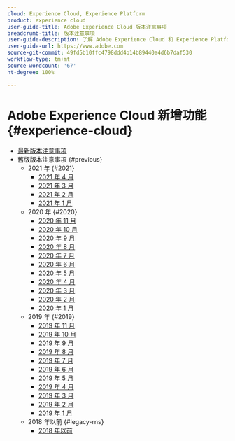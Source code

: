 ```yaml
---
cloud: Experience Cloud, Experience Platform
product: experience cloud
user-guide-title: Adobe Experience Cloud 版本注意事項
breadcrumb-title: 版本注意事項
user-guide-description: 了解 Adobe Experience Cloud 和 Experience Platform 的新功能、修正和重要注意事項。
user-guide-url: https://www.adobe.com
source-git-commit: 49fd5b10ffc4798ddd4b14b89440a4d6b7daf530
workflow-type: tm+mt
source-wordcount: '67'
ht-degree: 100%

---
```



# Adobe Experience Cloud 新增功能{#experience-cloud}

+ [最新版本注意事項](current.md)
+ 舊版版本注意事項 {#previous}
   + 2021 年 {#2021}
      + [2021 年 4 月](c-legacy-releases/2021/04222021.md)
      + [2021 年 3 月](c-legacy-releases/2021/03252021.md)
      + [2021 年 2 月](c-legacy-releases/2021/02182021.md)
      + [2021 年 1 月](c-legacy-releases/2021/01142021.md)
   + 2020 年 {#2020}
      + [2020 年 11 月](c-legacy-releases/2020/10292020.md)
      + [2020 年 10 月](c-legacy-releases/2020/10082020.md)
      + [2020 年 9 月](c-legacy-releases/2020/09102020.md)
      + [2020 年 8 月](c-legacy-releases/2020/08132020.md)
      + [2020 年 7 月](c-legacy-releases/2020/07162020.md)
      + [2020 年 6 月](c-legacy-releases/2020/06182020.md)
      + [2020 年 5 月](c-legacy-releases/2020/05212020.md)
      + [2020 年 4 月](c-legacy-releases/2020/04162020.md)
      + [2020 年 3 月](c-legacy-releases/2020/03122020.md)
      + [2020 年 2 月](c-legacy-releases/2020/02202020.md)
      + [2020 年 1 月](c-legacy-releases/2020/01162020.md)
   + 2019 年 {#2019}
      + [2019 年 11 月](c-legacy-releases/2019/10312019.md)
      + [2019 年 10 月](c-legacy-releases/2019/10102019.md)
      + [2019 年 9 月](c-legacy-releases/2019/09122019.md)
      + [2019 年 8 月](c-legacy-releases/2019/08082019.md)
      + [2019 年 7 月](c-legacy-releases/2019/07182019.md)
      + [2019 年 6 月](c-legacy-releases/2019/06132019.md)
      + [2019 年 5 月](c-legacy-releases/2019/05092019.md)
      + [2019 年 4 月](c-legacy-releases/2019/04112019.md)
      + [2019 年 3 月](c-legacy-releases/2019/03072019.md)
      + [2019 年 2 月](c-legacy-releases/2019/02072019.md)
      + [2019 年 1 月](c-legacy-releases/2019/01172019.md)
   + 2018 年以前 {#legacy-rns}
      + [2018 年以前](c-legacy-releases/2018-earlier.md)
